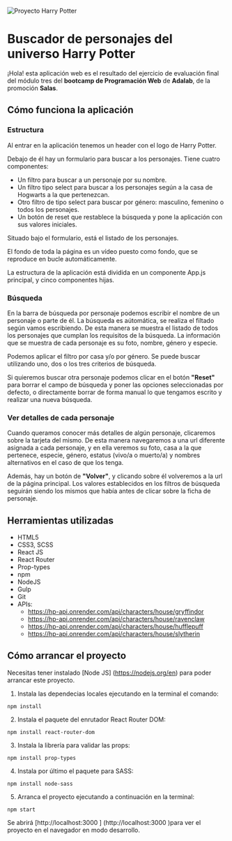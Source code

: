 ![Proyecto Harry Potter]([https://w7.pngwing.com/pngs/311/217/png-transparent-harry-potter-and-the-goblet-of-fire-draco-malfoy-the-wizarding-world-of-harry-potter-hermione-granger-harry-potter-angle-text-logo.png](https://i.fonts2u.com/ha/harry-potter_4.png))

# Buscador de personajes del universo Harry Potter

¡Hola! esta aplicación web es el resultado del ejercicio de evaluación final del módulo tres del **bootcamp de Programación Web** de **Adalab**, de la promoción **Salas**.

## Cómo funciona la aplicación

### Estructura

Al entrar en la aplicación tenemos un header con el logo de Harry Potter.

Debajo de él hay un formulario para buscar a los personajes. Tiene cuatro componentes:

- Un filtro para buscar a un personaje por su nombre.
- Un filtro tipo select para buscar a los personajes según a la casa de Hogwarts a la que pertenezcan.
- Otro filtro de tipo select para buscar por género: masculino, femenino o todos los personajes.
- Un botón de reset que restablece la búsqueda y pone la aplicación con sus valores iniciales.

Situado bajo el formulario, está el listado de los personajes.

El fondo de toda la página es un vídeo puesto como fondo, que se reproduce en bucle automáticamente.

La estructura de la aplicación está dividida en un componente App.js principal, y cinco componentes hijas.

### Búsqueda

En la barra de búsqueda por personaje podemos escribir el nombre de un personaje o parte de él. La búsqueda es aútomática, se realiza el filtado según vamos escribiendo. De esta manera se muestra el listado de todos los personajes que cumplan los requisitos de la búsqueda. La información que se muestra de cada personaje es su foto, nombre, género y especie.

Podemos aplicar el filtro por casa y/o por género. Se puede buscar utilizando uno, dos o los tres criterios de búsqueda.

Si quieremos buscar otra personaje podemos clicar en el botón **"Reset"** para borrar el campo de búsqueda y poner las opciones seleccionadas por defecto, o directamente borrar de forma manual lo que tengamos escrito y realizar una nueva búsqueda.

### Ver detalles de cada personaje

Cuando queramos conocer más detalles de algún personaje, clicaremos sobre la tarjeta del mismo. De esta manera navegaremos a una url diferente asignada a cada personaje, y en ella veremos su foto, casa a la que pertenece, especie, género, estatus (vivo/a o muerto/a) y nombres alternativos en el caso de que los tenga.

Además, hay un botón de **"Volver"**, y clicando sobre él volveremos a la url de la página principal. Los valores establecidos en los filtros de búsqueda seguirán siendo los mismos que había antes de clicar sobre la ficha de personaje.

## Herramientas utilizadas

- HTML5
- CSS3, SCSS
- React JS
- React Router
- Prop-types
- npm
- NodeJS
- Gulp
- Git
- APIs:
  - https://hp-api.onrender.com/api/characters/house/gryffindor
  - https://hp-api.onrender.com/api/characters/house/ravenclaw
  - https://hp-api.onrender.com/api/characters/house/hufflepuff
  - https://hp-api.onrender.com/api/characters/house/slytherin

## Cómo arrancar el proyecto

Necesitas tener instalado [Node JS] (https://nodejs.org/en) para poder arrancar este proyecto.

1. Instala las dependecias locales ejecutando en la terminal el comando:

```
npm install
```

2. Instala el paquete del enrutador React Router DOM:

```
npm install react-router-dom
```

3. Instala la librería para validar las props:

```
npm install prop-types
```

4. Instala por último el paquete para SASS:

```
npm install node-sass
```

5. Arranca el proyecto ejecutando a continuación en la terminal:

```
npm start
```

Se abrirá [http://localhost:3000 ] (http://localhost:3000 )para ver el proyecto en el navegador en modo desarrollo.
